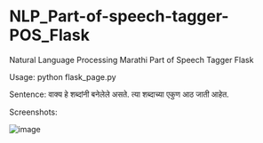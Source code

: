 # NLP_Part-of-speech-tagger-POS_Flask
Natural Language Processing
Marathi Part of Speech Tagger
Flask

Usage:  python flask_page.py

Sentence: वाक्य हे शब्दांनी बनेलेले असते. त्या शब्दाच्या एकुण आठ जाती आहेत. 

Screenshots:

![image](https://user-images.githubusercontent.com/44517999/82157038-b0fe5700-989c-11ea-8574-2409e311307e.png)

